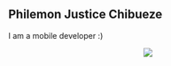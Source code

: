 ## Philemon Justice Chibueze
I am a mobile developer :)

<p align="center">
  <a href="https://skillicons.dev">
    <img src="https://skillicons.dev/icons?i=dart,flutter,js,nodejs,git,github,androidstudio,vscode" />
  </a>
</p>

<!--
**igitasjay/igitasjay** is a ✨ _special_ ✨ repository because its `README.md` (this file) appears on your GitHub profile.

Here are some ideas to get you started:

- 🔭 I’m currently working on ...
- 🌱 I’m currently learning ...
- 👯 I’m looking to collaborate on ...
- 🤔 I’m looking for help with ...
- 💬 Ask me about ...
- 📫 How to reach me: ...
- 😄 Pronouns: ...
- ⚡ Fun fact: ...
-->
